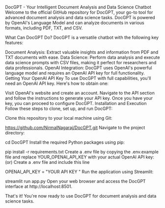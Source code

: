 DocGPT - Your Intelligent Document Analysis and Data Science Chatbot
Welcome to the official GitHub repository for DocGPT, your go-to tool for advanced document analysis and data science tasks. DocGPT is powered by OpenAI's Language Model and can analyze documents in various formats, including PDF, TXT, and CSV.

What Can DocGPT Do?
DocGPT is a versatile chatbot with the following key features:

Document Analysis: Extract valuable insights and information from PDF and TXT documents with ease.
Data Science: Perform data analysis and execute data science prompts with CSV files, making it perfect for researchers and data professionals.
OpenAI Integration: DocGPT uses OpenAI's powerful language model and requires an OpenAI API key for full functionality.
Getting Your OpenAI API Key
To use DocGPT with full capabilities, you'll need an OpenAI API key. Here's how to obtain one:

Visit OpenAI's website and create an account.
Navigate to the API section and follow the instructions to generate your API key.
Once you have your key, you can proceed to configure DocGPT.
Installation and Execution
Follow these steps to clone, set up, and run DocGPT:

Clone this repository to your local machine using Git:

https://github.com/NirmalNagaraj/DocGPT.git
Navigate to the project directory:

cd DocGPT
Install the required Python packages using pip:

pip install -r requirements.txt
Create a .env file by copying the .env.example file and replace YOUR_OPENAI_API_KEY with your actual OpenAI API key: (or) Create a .env file and include this line

OPENAI_API_KEY = "YOUR API KEY "
Run the application using Streamlit:

 streamlit run app.py
Open your web browser and access the DocGPT interface at http://localhost:8501.

That's it! You're now ready to use DocGPT for document analysis and data science tasks.
